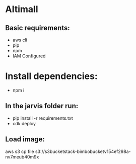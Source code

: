 # AItimall
## Basic requirements:
- aws cli
- pip
- npm
- IAM Configured

# Install dependencies:
- npm i

## In the jarvis folder run: 
- pip install -r requirements.txt
- cdk deploy

## Load image:
aws s3 cp file s3://s3bucketstack-bimbobucketv154ef298a-nv7meub40m9x
